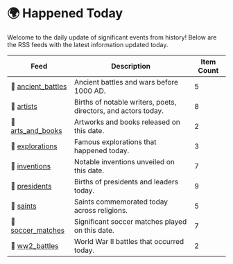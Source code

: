# 🌍 Happened Today

Welcome to the daily update of significant events from history! Below are the RSS feeds with the latest information updated today.

| Feed | Description | Item Count |
|------|-------------|------------|
| 🔗 [ancient_battles](https://raw.githubusercontent.com/fabriziosalmi/uglyfeed-cdn/main/happened-today/ancient_battles.xml) | Ancient battles and wars before 1000 AD. | 5 |
| 🔗 [artists](https://raw.githubusercontent.com/fabriziosalmi/uglyfeed-cdn/main/happened-today/artists.xml) | Births of notable writers, poets, directors, and actors today. | 8 |
| 🔗 [arts_and_books](https://raw.githubusercontent.com/fabriziosalmi/uglyfeed-cdn/main/happened-today/arts_and_books.xml) | Artworks and books released on this date. | 2 |
| 🔗 [explorations](https://raw.githubusercontent.com/fabriziosalmi/uglyfeed-cdn/main/happened-today/explorations.xml) | Famous explorations that happened today. | 3 |
| 🔗 [inventions](https://raw.githubusercontent.com/fabriziosalmi/uglyfeed-cdn/main/happened-today/inventions.xml) | Notable inventions unveiled on this date. | 7 |
| 🔗 [presidents](https://raw.githubusercontent.com/fabriziosalmi/uglyfeed-cdn/main/happened-today/presidents.xml) | Births of presidents and leaders today. | 9 |
| 🔗 [saints](https://raw.githubusercontent.com/fabriziosalmi/uglyfeed-cdn/main/happened-today/saints.xml) | Saints commemorated today across religions. | 5 |
| 🔗 [soccer_matches](https://raw.githubusercontent.com/fabriziosalmi/uglyfeed-cdn/main/happened-today/soccer_matches.xml) | Significant soccer matches played on this date. | 7 |
| 🔗 [ww2_battles](https://raw.githubusercontent.com/fabriziosalmi/uglyfeed-cdn/main/happened-today/ww2_battles.xml) | World War II battles that occurred today. | 2 |
